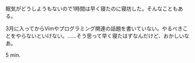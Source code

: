 眠気がどうしようもないので1時間は早く寝たのに寝坊した。そんなこともある。

3月に入ってからVimやプログラミング関連の話題を書いていない。やるべきことをやらないといけない。……そう思って早く寝たはずなんだけど、おかしいなあ。

5 min.
